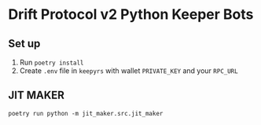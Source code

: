 # Drift Protocol v2 Python Keeper Bots

## Set up

1) Run `poetry install`
2) Create `.env` file in `keepyrs` with wallet `PRIVATE_KEY` and your `RPC_URL`

## JIT MAKER

`poetry run python -m jit_maker.src.jit_maker`

